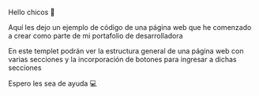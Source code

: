 Hello chicos 💛

Aquí les dejo un ejemplo de código de una página web que he comenzado a crear como parte de mi portafolio de desarrolladora

En este templet podrán ver la estructura general de una página web con varias secciones y la incorporación de botones para ingresar a dichas secciones

Espero les sea de ayuda 💻
